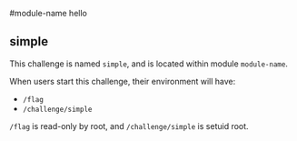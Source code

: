 #module-name hello
## simple

This challenge is named `simple`, and is located within module `module-name`.

When users start this challenge, their environment will have:
- `/flag`
- `/challenge/simple`

`/flag` is read-only by root, and `/challenge/simple` is setuid root.
